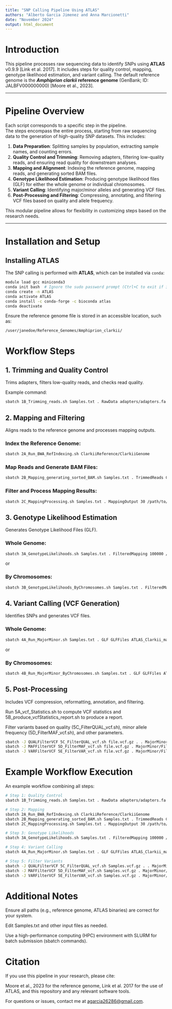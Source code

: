 ```yaml
---
title: "SNP Calling Pipeline Using ATLAS"
authors: "Alberto Garcia Jimenez and Anna Marcionetti"
date: "November 2024"
output: html_document
---
```


# **Introduction**

This pipeline processes raw sequencing data to identify SNPs using **ATLAS** v0.9.9 [Link et al. 2017]. It includes steps for quality control, mapping, genotype likelihood estimation, and variant calling. 
The default reference genome is the **_Amphiprion clarkii_ reference genome** (GenBank; ID: JALBFV000000000) [Moore et al., 2023].

---

# **Pipeline Overview**

Each script corresponds to a specific step in the pipeline.  
The steps encompass the entire process, starting from raw sequencing data to the generation of high-quality SNP datasets. This includes:

1. **Data Preparation**: Splitting samples by population, extracting sample names, and counting errors.
2. **Quality Control and Trimming**: Removing adapters, filtering low-quality reads, and ensuring read quality for downstream analyses.
3. **Mapping and Alignment**: Indexing the reference genome, mapping reads, and generating sorted BAM files.
4. **Genotype Likelihood Estimation**: Producing genotype likelihood files (GLF) for either the whole genome or individual chromosomes.
5. **Variant Calling**: Identifying major/minor alleles and generating VCF files.
6. **Post-Processing and Filtering**: Compressing, annotating, and filtering VCF files based on quality and allele frequency.

This modular pipeline allows for flexibility in customizing steps based on the research needs.

---

# **Installation and Setup**

## Installing ATLAS

The SNP calling is performed with **ATLAS**, which can be installed via `conda`:

```bash
module load gcc miniconda3
conda init bash  # Ignore the sudo password prompt (Ctrl+C to exit if it hangs)
conda create -n ATLAS
conda activate ATLAS
conda install -c conda-forge -c bioconda atlas
conda deactivate
```

Ensure the reference genome file is stored in an accessible location, such as:

```bash
/user/janedoe/Reference_Genomes/Amphiprion_clarkii/
```
# **Workflow Steps**

## 1. Trimming and Quality Control
Trims adapters, filters low-quality reads, and checks read quality.

Example command:

```bash
sbatch 1B_Trimming_reads.sh Samples.txt . RawData adapters/adapters.fa 20 50 10
```

## 2. Mapping and Filtering
Aligns reads to the reference genome and processes mapping outputs.

### Index the Reference Genome:

```bash
sbatch 2A_Run_BWA_RefIndexing.sh ClarkiiReference/ClarkiiGenome
```

### Map Reads and Generate BAM Files:

```bash
sbatch 2B_Mapping_generating_sorted_BAM.sh Samples.txt . TrimmedReads ClarkiiReference/ClarkiiGenome RemoveSAM
```

### Filter and Process Mapping Results:

```bash
sbatch 2C_MappingProcessing.sh Samples.txt . MappingOutput 30 /path/to/atlas
```

## 3. Genotype Likelihood Estimation

Generates Genotype Likelihood Files (GLF).

### Whole Genome:

```bash
sbatch 3A_GenotypeLikelihoods.sh Samples.txt . FilteredMapping 100000 /path/to/atlas
```
or

### By Chromosomes:

```bash
sbatch 3B_GenotypeLikelihoods_ByChromosomes.sh Samples.txt . FilteredMapping 100000 atlas Chromosomes.txt
```

## 4. Variant Calling (VCF Generation)

Identifies SNPs and generates VCF files.

### Whole Genome:

```bash
sbatch 4A_Run_MajorMinor.sh Samples.txt . GLF GLFFiles ATLAS_Clarkii_majorMinor BWA.Clarkii.Sort.Filt_mergedReads.glf.gz atlas
```

or

### By Chromosomes:

```bash
sbatch 4B_Run_MajorMinor_ByChromosomes.sh Samples.txt . GLF GLFFiles ATLAS_Clarkii_majorMinor BWA.Clarkii.Sort.Filt_mergedReads.glf.gz atlas Chromosomes.txt
```

## 5. Post-Processing

Includes VCF compression, reformatting, annotation, and filtering.

Run 5A_vcf_Statistics.sh to compute VCF statistics and 5B_produce_vcfStatistics_report.sh to produce a report.

Filter variants based on quality (5C_FilterQUAL_vcf.sh), minor allele frequency (5D_FilterMAF_vcf.sh), and other parameters.

```bash
sbatch -J QUALFilterVCF 5C_FilterQUAL_vcf.sh file.vcf.gz . . MajorMinor/ parameters.txt 
sbatch -J MAFFilterVCF 5D_FilterMAF_vcf.sh file.vcf.gz . MajorMinor/Filter MajorMinor/Filter parameters.txt 
sbatch -J VARFilterVCF 5E_FilterVAR_vcf.sh file.vcf.gz . MajorMinor/Filter MajorMinor/Filter variants.txt keep remove_ind.txt
```

# **Example Workflow Execution**

An example workflow combining all steps:

```bash
# Step 1: Quality Control
sbatch 1B_Trimming_reads.sh Samples.txt . RawData adapters/adapters.fa 20 50 10

# Step 2: Mapping
sbatch 2A_Run_BWA_RefIndexing.sh ClarkiiReference/ClarkiiGenome
sbatch 2B_Mapping_generating_sorted_BAM.sh Samples.txt . TrimmedReads ClarkiiReference/ClarkiiGenome RemoveSAM
sbatch 2C_MappingProcessing.sh Samples.txt . MappingOutput 30 /path/to/atlas

# Step 3: Genotype Likelihoods
sbatch 3A_GenotypeLikelihoods.sh Samples.txt . FilteredMapping 100000 /path/to/atlas

# Step 4: Variant Calling
sbatch 4A_Run_MajorMinor.sh Samples.txt . GLF GLFFiles ATLAS_Clarkii_majorMinor BWA.Clarkii.Sort.Filt_mergedReads.glf.gz atlas

# Step 5: Filter Variants
sbatch -J QUALFilterVCF 5C_FilterQUAL_vcf.sh Samples.vcf.gz . . MajorMinor/ parameters.txt  
sbatch -J MAFFilterVCF 5D_FilterMAF_vcf.sh Samples.vcf.gz . MajorMinor/Filter MajorMinor/Filter parameters.txt  
sbatch -J VARFilterVCF 5E_FilterVAR_vcf.sh Samples.vcf.gz . MajorMinor/Filter MajorMinor/Filter variants.txt keep remove_ind.txt
```

# **Additional Notes**

Ensure all paths (e.g., reference genome, ATLAS binaries) are correct for your system.

Edit Samples.txt and other input files as needed.

Use a high-performance computing (HPC) environment with SLURM for batch submission (sbatch commands).

# **Citation**

If you use this pipeline in your research, please cite:

Moore et al., 2023 for the reference genome, Link et al. 2017 for the use of ATLAS, and this repository and any relevant software tools.

For questions or issues, contact me at agarcia26286@gmail.com.






